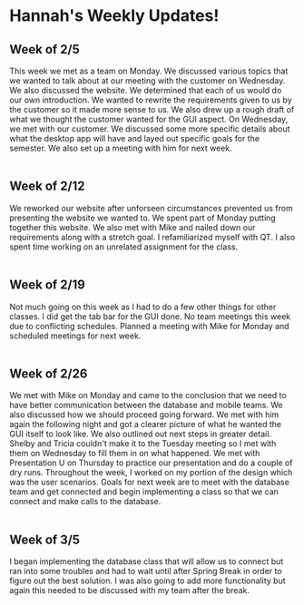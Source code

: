 # Hannah's Weekly Updates! 

## Week of 2/5 
This week we met as a team on Monday. We discussed various topics that we wanted to talk about at our meeting with the customer on Wednesday.
We also discussed the website. We determined that each of us would do our own introduction. We wanted to rewrite the requirements given to
us by the customer so it made more sense to us. We also drew up a rough draft of what we thought the customer wanted for the GUI aspect.
On Wednesday, we met with our customer. We discussed some more specific details about what the desktop app will have and layed out specific
goals for the semester. We also set up a meeting with him for next week. 
<br><br> 

## Week of 2/12
We reworked our website after unforseen circumstances prevented us from presenting the website we wanted to. We spent part of Monday putting together this website. We also met with Mike and nailed down our requirements along with a stretch goal. I refamiliarized
myself with QT. I also spent time working on an unrelated assignment for the class. 
<br><br>

## Week of 2/19 
Not much going on this week as I had to do a few other things for other classes. I did get the tab bar for the GUI done. No team meetings this week due to conflicting schedules. Planned a meeting with Mike for Monday and scheduled meetings for next week. 
<br><br>

## Week of 2/26
We met with Mike on Monday and came to the conclusion that we need to have better communication between the database and mobile teams. We also discussed how we should proceed going forward. We met with him again the following night and got a clearer picture of what he wanted the GUI itself to look like. We also outlined out next steps in greater detail. Shelby and Tricia couldn't make it to the Tuesday meeting so I met with them on Wednesday to fill them in on what happened. We met with Presentation U on Thursday to practice our presentation and do a couple of dry runs. Throughout the week, I worked on my portion of the design which was the user scenarios. Goals for next week are to meet with the database team and get connected and begin implementing a class so that we can connect and make calls to the database. 
<br><br>

## Week of 3/5
I began implementing the database class that will allow us to connect but ran into some troubles and had to wait until after Spring Break in order to figure out the best solution. I was also going to add more functionality but again this needed to be discussed with my team after the break. 

